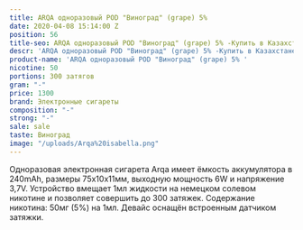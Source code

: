 ```yaml
---
title: ARQA одноразовый POD "Виноград" (grape) 5%
date: 2020-04-08 15:14:00 Z
position: 56
title-seo: ARQA одноразовый POD "Виноград" (grape) 5% -Купить в Казахстане
descr: 'ARQA одноразовый POD "Виноград" (grape) 5% -Купить в Казахстане '
product-name: 'ARQA одноразовый POD "Виноград" (grape) 5% '
nicotine: 50
portions: 300 затягов
gram: "-"
price: 1300
brand: Электронные сигареты
composition: "-"
strong: "-"
sale: sale
taste: Виноград
image: "/uploads/Arqa%20isabella.png"
---
```


Одноразовая электронная сигарета Arqa имеет ёмкость аккумулятора в 240mAh, размеры 75х10х11мм, выходную мощность 6W и напряжение 3,7V. Устройство вмещает 1мл жидкости на немецком солевом никотине и позволяет совершить до 300 затяжек. Содержание никотина: 50мг (5%) на 1мл. Девайс оснащён встроенным датчиком затяжки.